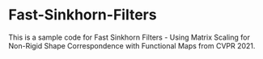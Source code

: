 # Fast-Sinkhorn-Filters

This is a sample code for Fast Sinkhorn Filters - Using Matrix Scaling for Non-Rigid Shape Correspondence with Functional Maps from CVPR 2021. 




